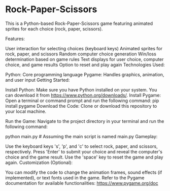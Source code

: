 # Rock-Paper-Scissors 
This is a Python-based Rock-Paper-Scissors game featuring animated sprites for each choice (rock, paper, scissors).

Features:

User interaction for selecting choices (keyboard keys)
Animated sprites for rock, paper, and scissors
Random computer choice generation
Win/loss determination based on game rules
Text displays for user choice, computer choice, and game results
Option to reset and play again
Technologies Used:

Python: Core programming language
Pygame: Handles graphics, animation, and user input
Getting Started:

Install Python: Make sure you have Python installed on your system. You can download it from https://www.python.org/downloads/.
Install Pygame: Open a terminal or command prompt and run the following command:
pip install pygame
Download the Code: Clone or download this repository to your local machine.

Run the Game: Navigate to the project directory in your terminal and run the following command:

python main.py  # Assuming the main script is named main.py
Gameplay:

Use the keyboard keys 's', 'p', and 'c' to select rock, paper, and scissors, respectively.
Press 'Enter' to submit your choice and reveal the computer's choice and the game result.
Use the 'space' key to reset the game and play again.
Customization (Optional):

You can modify the code to change the animation frames, sound effects (if implemented), or text fonts used in the game. Refer to the Pygame documentation for available functionalities: https://www.pygame.org/doc
